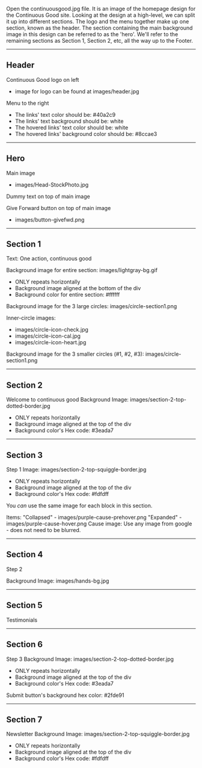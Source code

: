 Open the continuousgood.jpg file. It is an image of the homepage design for the Continuous Good site. Looking at the design at a high-level, we can split it up into different sections. The logo and the menu together make up one section, known as the header. The section containing the main background image in this design can be referred to as the 'hero'. We'll refer to the remaining sections as Section 1, Section 2, etc, all the way up to the Footer.

----------
Header
----------
Continuous Good logo on left
- image for logo can be found at images/header.jpg

Menu to the right
- The links' text color should be: #40a2c9
- The links' text background should be: white
- The hovered links' text color should be: white
- The hovered links' background color should be: #8ccae3

----------
Hero
----------
Main image
- images/Head-StockPhoto.jpg

Dummy text on top of main image

Give Forward button on top of main image
- images/button-givefwd.png

----------
Section 1
----------
Text: One action, continuous good

Background image for entire section: images/lightgray-bg.gif
- ONLY repeats horizontally
- Background image aligned at the bottom of the div
- Background color for entire section: #ffffff

Background image for the 3 large circles: images/circle-section1.png  

Inner-circle images:  
- images/circle-icon-check.jpg
- images/circle-icon-cal.jpg
- images/circle-icon-heart.jpg

Background image for the 3 smaller circles (#1, #2, #3): images/circle-section1.png

----------
Section 2
----------
Welcome to continuous good
Background Image: images/section-2-top-dotted-border.jpg
- ONLY repeats horizontally
- Background image aligned at the top of the div
- Background color's Hex code: #3eada7

----------
Section 3
----------
Step 1
Image: images/section-2-top-squiggle-border.jpg
- ONLY repeats horizontally
- Background image aligned at the top of the div
- Background color's Hex code: #fdfdff

You *can* use the same image for each block in this section.

Items:
"Collapsed" - images/purple-cause-prehover.png
"Expanded" - images/purple-cause-hover.png
Cause image: Use any image from google - does not need to be blurred.

----------
Section 4
----------
Step 2

Background Image: images/hands-bg.jpg

----------
Section 5
----------
Testimonials

----------
Section 6
----------
Step 3
Background Image: images/section-2-top-dotted-border.jpg
- ONLY repeats horizontally
- Background image aligned at the top of the div
- Background color's Hex code: #3eada7

Submit button's background hex color: #2fde91

----------
Section 7
----------
Newsletter
Background Image: images/section-2-top-squiggle-border.jpg
- ONLY repeats horizontally
- Background image aligned at the top of the div
- Background color's Hex code: #fdfdff
